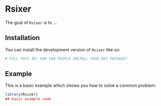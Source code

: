 
<!-- README.md is generated from README.Rmd. Please edit that file -->

# Rsixer

<!-- badges: start -->

<!-- badges: end -->

The goal of `Rsixer` is to …

## Installation

You can install the development version of `Rsixer` like so:

``` r
# FILL THIS IN! HOW CAN PEOPLE INSTALL YOUR DEV PACKAGE?
```

## Example

This is a basic example which shows you how to solve a common problem:

``` r
library(Rsixer)
## basic example code
```
